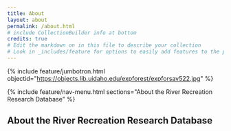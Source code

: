 ```yaml
---
title: About
layout: about
permalink: /about.html
# include CollectionBuilder info at bottom
credits: true
# Edit the markdown on in this file to describe your collection
# Look in _includes/feature for options to easily add features to the page
---
```


{% include feature/jumbotron.html objectid="https://objects.lib.uidaho.edu/expforest/expforsav522.jpg" %} 

{% include feature/nav-menu.html sections="About the River Recreation Research Database" %}

## About the River Recreation Research Database
